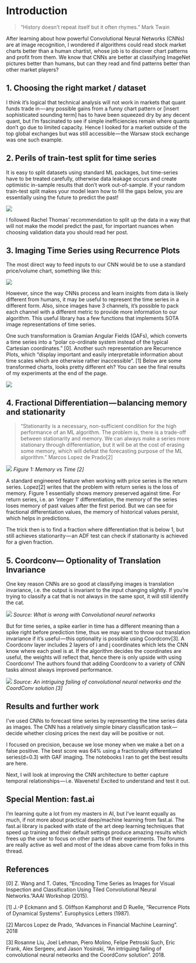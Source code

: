 # Introduction

> “History doesn’t repeat itself but it often rhymes.” Mark Twain

After learning about how powerful Convolutional Neural Networks (CNNs) are at image recognition, I wondered if algorithms could read stock market charts better than a human chartist, whose job is to discover chart patterns and profit from them. We know that CNNs are better at classifying ImageNet pictures better than humans, but can they read and find patterns better than other market players?


## 1. Choosing the right market / dataset
I think it’s logical that technical analysis will not work in markets that quant funds trade in — any possible gains from a funny chart pattern or [insert sophisticated sounding term] has to have been squeezed dry by any decent quant, but I’m fascinated to see if simple inefficiencies remain where quants don’t go due to limited capacity. Hence I looked for a market outside of the top global exchanges but was still accessible — the Warsaw stock exchange was one such example.

## 2. Perils of train-test split for time series
It is easy to split datasets using standard ML packages, but time-series have to be treated carefully, otherwise data leakage occurs and create optimistic in-sample results that don’t work out-of-sample. If your random train-test split makes your model learn how to fill the gaps below, you are essentially using the future to predict the past!

![](https://cdn-images-1.medium.com/max/1600/1*OcNBaw8OZu9CWU2WoDX8mA.png)

I followed Rachel Thomas’ recommendation to split up the data in a way that will not make the model predict the past, for important nuances when choosing validation data you should read her post.

## 3. Imaging Time Series using Recurrence Plots
The most direct way to feed inputs to our CNN would be to use a standard price/volume chart, something like this:

![](https://cdn-images-1.medium.com/max/1600/1*MlBbbDOO8muWgY-BrFXQuw.png)

However, since the way CNNs process and learn insights from data is likely different from humans, it may be useful to represent the time series in a different form. Also, since images have 3 channels, it’s possible to pack each channel with a different metric to provide more information to our algorithm. This useful library has a few functions that implements SOTA image representations of time series.

One such transformation is Gramian Angular Fields (GAFs), which converts a time series into a “polar co-ordinate system instead of the typical Cartesian coordinates.” [0]. Another such representation are Recurrence Plots, which “display important and easily interpretable information about time scales which are otherwise rather inaccessible”. [1] Below are some transformed charts, looks pretty different eh? You can see the final results of my experiments at the end of the page.

![](https://cdn-images-1.medium.com/max/1600/1*gjQruOe-3Bu2ijGCJ-YCoQ.png)

## 4. Fractional Differentiation — balancing memory and stationarity
> “Stationarity is a necessary, non-sufficient condition for the high performance of an ML algorithm. The problem is, there is a trade-off between stationarity and memory. We can always make a series more stationary through differentiation, but it will be at the cost of erasing some memory, which will defeat the forecasting purpose of the ML algorithm.” Marcos Lopez de Prado[2]

![](https://cdn-images-1.medium.com/max/1600/1*3NWHv7CAUbFwfRTsqTGYZQ.jpeg)
*Figure 1: Memory vs Time [2]*

A standard engineered feature when working with price series is the return series. Lopez[2] writes that the problem with return series is the loss of memory. Figure 1 essentially shows memory preserved against time. For return series, i.e. an ‘integer 1’ differentiation, the memory of the series loses memory of past values after the first period. But we can see for fractional differentiation values, the memory of historical values persist, which helps in predictions.

The trick then is to find a fraction where differentiation that is below 1, but still achieves stationarity — an ADF test can check if stationarity is achieved for a given fraction.

## 5. Coordconv— Optionality of Translation Invariance
One key reason CNNs are so good at classifying images is translation invariance, i.e. the output is invariant to the input changing slightly. If you’re trying to classify a cat that is not always in the same spot, it will still identify the cat.

![](https://cdn-images-1.medium.com/max/1600/1*bo8FgbRFVCd-z-B3EI4uGA.png)
*Source: What is wrong with Convolutional neural networks*

But for time series, a spike earlier in time has a different meaning than a spike right before prediction time, thus we may want to throw out translation invariance if it’s useful — this optionality is possible using Coordconv[3]. A Coordconv layer includes 2 layers of i and j coordinates which lets the CNN know where each pixel is at. If the algorithm decides the coordinates are useful, the weights will reflect that, hence there is only upside with using Coordconv! The authors found that adding Coordconv to a variety of CNN tasks almost always improved performance.

![](https://cdn-images-1.medium.com/max/1600/1*pIEM1jy1IctEsJp8A8ZYrw.jpeg)
*Source: An intriguing failing of convolutional neural networks and the CoordConv solution [3]*

## Results and further work
I’ve used CNNs to forecast time series by representing the time series data as images. The CNN has a relatively simple binary classification task — decide whether closing prices the next day will be positive or not.

I focused on precision, because we lose money when we make a bet on a false positive. The best score was 64% using a fractionally differentiated series(d=0.3) with GAF imaging. The notebooks I ran to get the best results are here.


Next, I will look at improving the CNN architecture to better capture temporal relationships — i.e. Wavenets! Excited to understand and test it out.

## Special Mention: fast.ai
I’m learning quite a lot from my masters in AI, but I’ve learnt equally as much, if not more about practical deep/machine learning from fast.ai. The fast.ai library is packed with state of the art deep learning techniques that speed up training and their default settings produce amazing results which frees up the user to focus on other parts of their experiments. The forums are really active as well and most of the ideas above came from folks in this thread.

## References
[0] Z. Wang and T. Oates, “Encoding Time Series as Images for Visual Inspection and Classification Using Tiled Convolutional Neural Networks.”AAAI Workshop (2015).

[1] J.-P Eckmann and S. Oliffson Kamphorst and D Ruelle, “Recurrence Plots of Dynamical Systems”. Europhysics Letters (1987).

[2] Marcos Lopez de Prado, “Advances in Financial Machine Learning”. 2018

[3] Rosanne Liu, Joel Lehman, Piero Molino, Felipe Petroski Such, Eric Frank, Alex Sergeev, and Jason Yosinski, “An intriguing failing of convolutional neural networks and the CoordConv solution”. 2018.
